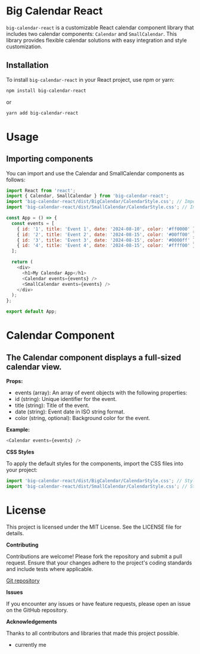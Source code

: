 # Big Calendar React

`big-calendar-react` is a customizable React calendar component library that includes two calendar components: `Calendar` and `SmallCalendar`. This library provides flexible calendar solutions with easy integration and style customization.

## Installation

To install `big-calendar-react` in your React project, use npm or yarn:

```bash
npm install big-calendar-react
```

or

```bash
yarn add big-calendar-react
```

# Usage

## Importing components

You can import and use the Calendar and SmallCalendar components as follows:

```js
import React from 'react';
import { Calendar, SmallCalendar } from 'big-calendar-react';
import 'big-calendar-react/dist/BigCalendar/CalendarStyle.css'; // Import styles for Calendar
import 'big-calendar-react/dist/SmallCalendar/CalendarStyle.css'; // Import styles for SmallCalendar

const App = () => {
  const events = [
    { id: '1', title: 'Event 1', date: '2024-08-10', color: '#ff0000' },
    { id: '2', title: 'Event 2', date: '2024-08-15', color: '#00ff00' },
    { id: '3', title: 'Event 3', date: '2024-08-15', color: '#0000ff' },
    { id: '4', title: 'Event 4', date: '2024-08-15', color: '#ffff00' }
  ];

  return (
    <div>
      <h1>My Calendar App</h1>
      <Calendar events={events} />
      <SmallCalendar events={events} />
    </div>
  );
};

export default App;

```

# Calendar Component

## The Calendar component displays a full-sized calendar view.

**Props:**
  - events (array): An array of event objects with the following properties:
  - id (string): Unique identifier for the event.
  - title (string): Title of the event.
  - date (string): Event date in ISO string format.
  - color (string, optional): Background color for the event.

**Example:**
```js
<Calendar events={events} />
```
******CSS Styles******

To apply the default styles for the components, import the CSS files into your project:
```js
import 'big-calendar-react/dist/BigCalendar/CalendarStyle.css'; // Styles for Calendar
import 'big-calendar-react/dist/SmallCalendar/CalendarStyle.css'; // Styles for SmallCalendar

```

# License

This project is licensed under the MIT License. See the LICENSE file for details.

**Contributing**

Contributions are welcome! Please fork the repository and submit a pull request. Ensure that your changes adhere to the project's coding standards and include tests where applicable.

[Git repository](https://github.com/tuuguuwastaken/react-mn-calendar)

**Issues**

If you encounter any issues or have feature requests, please open an issue on the GitHub repository.

**Acknowledgements**

Thanks to all contributors and libraries that made this project possible.

- currently me